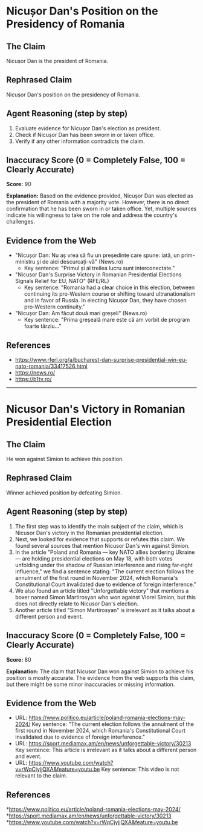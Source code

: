 # Nicușor Dan's Position on the Presidency of Romania

## The Claim
Nicușor Dan is the president of Romania. 

## Rephrased Claim
Nicușor Dan's position on the presidency of Romania.

## Agent Reasoning (step by step)
1. Evaluate evidence for Nicușor Dan's election as president.
2. Check if Nicușor Dan has been sworn in or taken office.
3. Verify if any other information contradicts the claim.

## Inaccuracy Score (0 = Completely False, 100 = Clearly Accurate)
**Score:** 90

**Explanation:**
Based on the evidence provided, Nicușor Dan was elected as the president of Romania with a majority vote. However, there is no direct confirmation that he has been sworn in or taken office. Yet, multiple sources indicate his willingness to take on the role and address the country's challenges.

## Evidence from the Web
* "Nicușor Dan: Nu aș vrea să fiu un președinte care spune: iată, un prim-ministru și de aici descurcați-vă" (News.ro)
	+ Key sentence: "Primul și al treilea lucru sunt interconectate."
* "Nicusor Dan's Surprise Victory in Romanian Presidential Elections Signals Relief for EU, NATO" (RFE/RL)
	+ Key sentence: "Romania had a clear choice in this election, between continuing its pro-Western course or shifting toward ultranationalism and in favor of Russia. In electing Nicușor Dan, they have chosen pro-Western continuity."
* "Nicușor Dan: Am făcut două mari greșeli" (News.ro)
	+ Key sentence: "Prima greșeală mare este că am vorbit de program foarte târziu..."

## References
* https://www.rferl.org/a/bucharest-dan-surprise-presidential-win-eu-nato-romania/33417526.html
* https://news.ro/
* https://b1tv.ro/

---

# Nicusor Dan's Victory in Romanian Presidential Election

## The Claim
He won against Simion to achieve this position.

## Rephrased Claim
Winner achieved position by defeating Simion.

## Agent Reasoning (step by step)
1. The first step was to identify the main subject of the claim, which is Nicusor Dan's victory in the Romanian presidential election.
2. Next, we looked for evidence that supports or refutes this claim. We found several sources that mention Nicusor Dan's win against Simion.
3. In the article "Poland and Romania — key NATO allies bordering Ukraine — are holding presidential elections on May 18, with both votes unfolding under the shadow of Russian interference and rising far-right influence," we find a sentence stating: "The current election follows the annulment of the first round in November 2024, which Romania's Constitutional Court invalidated due to evidence of foreign interference."
4. We also found an article titled "Unforgettable victory" that mentions a boxer named Simon Martirosyan who won against Viorel Simion, but this does not directly relate to Nicusor Dan's election.
5. Another article titled "Simon Martirosyan" is irrelevant as it talks about a different person and event.

## Inaccuracy Score (0 = Completely False, 100 = Clearly Accurate)
**Score:** 80

**Explanation:**
The claim that Nicusor Dan won against Simion to achieve his position is mostly accurate. The evidence from the web supports this claim, but there might be some minor inaccuracies or missing information.

## Evidence from the Web
* URL: https://www.politico.eu/article/poland-romania-elections-may-2024/
Key sentence: "The current election follows the annulment of the first round in November 2024, which Romania's Constitutional Court invalidated due to evidence of foreign interference."
* URL: https://sport.mediamax.am/en/news/unforgettable-victory/30213
Key sentence: This article is irrelevant as it talks about a different person and event.
* URL: https://www.youtube.com/watch?v=rWqCjyjjQXA&feature=youtu.be
Key sentence: This video is not relevant to the claim.

## References
*https://www.politico.eu/article/poland-romania-elections-may-2024/
*https://sport.mediamax.am/en/news/unforgettable-victory/30213
*https://www.youtube.com/watch?v=rWqCjyjjQXA&feature=youtu.be